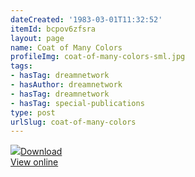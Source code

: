 ```yaml
---
dateCreated: '1983-03-01T11:32:52'
itemId: bcpov6zfsra
layout: page
name: Coat of Many Colors
profileImg: coat-of-many-colors-sml.jpg
tags:
- hasTag: dreamnetwork
- hasAuthor: dreamnetwork
- hasTag: dreamnetwork
- hasTag: special-publications
type: post
urlSlug: coat-of-many-colors
---
```

<img class="card-journal-img" src="../images/coat-of-many-colors-rect.jpg"/><a href="../files/pdfs/Volume_publications/publications.coat-of-many-colors.pdf" download="">Download</a><br><a href="../files/pdfs/Volume_publications/publications.coat-of-many-colors.pdf">View online</a>